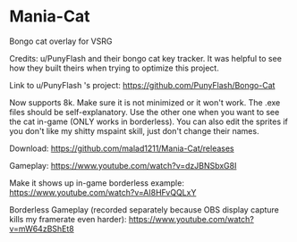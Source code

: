 # Mania-Cat
Bongo cat overlay for VSRG

Credits: u/PunyFlash and their bongo cat key tracker. It was helpful to see how they built theirs when trying to optimize this project.

Link to u/PunyFlash 's project: https://github.com/PunyFlash/Bongo-Cat

Now supports 8k. Make sure it is not minimized or it won't work. The .exe files should be self-explanatory. Use the other one when you want to see the cat in-game (ONLY works in borderless). You can also edit the sprites if you don't like my shitty mspaint skill, just don't change their names.

Download:
https://github.com/malad1211/Mania-Cat/releases

Gameplay:
https://www.youtube.com/watch?v=dzJBNSbxG8I

Make it shows up in-game borderless example:
https://www.youtube.com/watch?v=AI8HFvQQLxY

Borderless Gameplay (recorded separately because OBS display capture kills my framerate even harder):
https://www.youtube.com/watch?v=mW64zBShEt8
